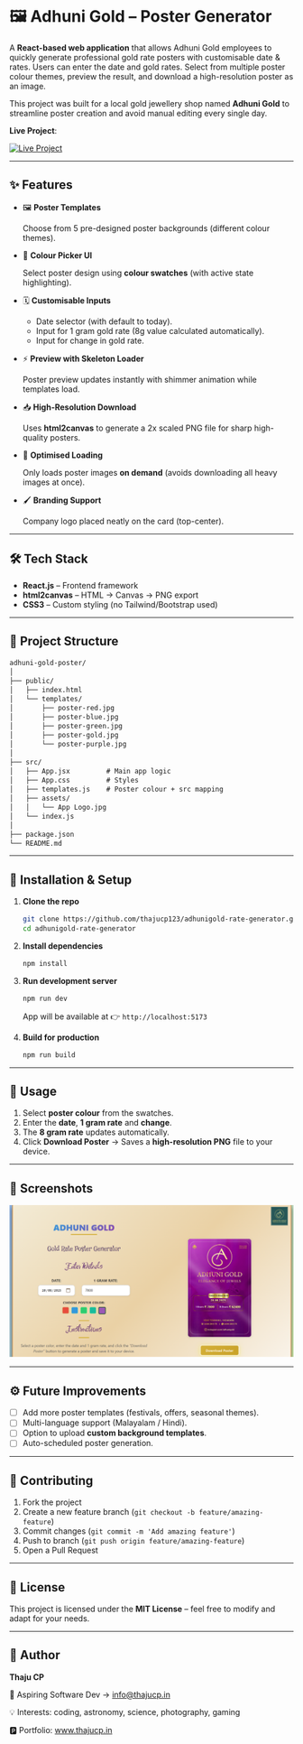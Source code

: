 # 🖼️ Adhuni Gold – Poster Generator

A **React-based web application** that allows Adhuni Gold employees to quickly generate professional gold rate posters with customisable date & rates. Users can enter the date and gold rates. Select from multiple poster colour themes, preview the result, and download a high-resolution poster as an image.

This project was built for a local gold jewellery shop named **Adhuni Gold** to streamline poster creation and avoid manual editing every single day.

**Live Project**:

[![Live Project](https://img.shields.io/badge/Live%20Project-View%20Now-brightgreen)](https://adhunigold-rate.vercel.app/)

---

## ✨ Features

- 🖼️ **Poster Templates**
    
    Choose from 5 pre-designed poster backgrounds (different colour themes).
    
- 🎨 **Colour Picker UI**
    
    Select poster design using **colour swatches** (with active state highlighting).
    
- 🗓️ **Customisable Inputs**
    - Date selector (with default to today).
    - Input for 1 gram gold rate (8g value calculated automatically).
    - Input for change in gold rate.
- ⚡ **Preview with Skeleton Loader**
    
    Poster preview updates instantly with shimmer animation while templates load.
    
- 📥 **High-Resolution Download**
    
    Uses **html2canvas** to generate a 2x scaled PNG file for sharp high-quality posters.
    
- 🔄 **Optimised Loading**
    
    Only loads poster images **on demand** (avoids downloading all heavy images at once).
    
- 🖌️ **Branding Support**
    
    Company logo placed neatly on the card (top-center).
    

---

## 🛠️ Tech Stack

- **React.js** – Frontend framework
- **html2canvas** – HTML → Canvas → PNG export
- **CSS3** – Custom styling (no Tailwind/Bootstrap used)

---

## 📂 Project Structure

```
adhuni-gold-poster/
│
├── public/
│   ├── index.html
│   └── templates/
│       ├── poster-red.jpg
│       ├── poster-blue.jpg
│       ├── poster-green.jpg
│       ├── poster-gold.jpg
│       └── poster-purple.jpg
│
├── src/
│   ├── App.jsx         # Main app logic
│   ├── App.css         # Styles
│   ├── templates.js    # Poster colour + src mapping
│   ├── assets/
│   │   └── App Logo.jpg
│   └── index.js
│
├── package.json
└── README.md

```

---

## 🚀 Installation & Setup

1. **Clone the repo**
    
    ```bash
    git clone https://github.com/thajucp123/adhunigold-rate-generator.git
    cd adhunigold-rate-generator
    
    ```
    
2. **Install dependencies**
    
    ```bash
    npm install
    
    ```
    
3. **Run development server**
    
    ```bash
    npm run dev
    
    ```
    
    App will be available at 👉 `http://localhost:5173`
    <br/>
4. **Build for production**
    
    ```bash
    npm run build
    
    ```
    

---

## 🎯 Usage

1. Select **poster colour** from the swatches.
2. Enter the **date**, **1 gram rate** and **change**.
3. The **8 gram rate** updates automatically.
4. Click **Download Poster** → Saves a **high-resolution PNG** file to your device.

---

## 📸 Screenshots

![Screenshot](./src/assets/image.png)


---

## ⚙️ Future Improvements

- [ ]  Add more poster templates (festivals, offers, seasonal themes).
- [ ]  Multi-language support (Malayalam / Hindi).
- [ ]  Option to upload **custom background templates**.
- [ ]  Auto-scheduled poster generation.

---

## 🤝 Contributing

1. Fork the project
2. Create a new feature branch (`git checkout -b feature/amazing-feature`)
3. Commit changes (`git commit -m 'Add amazing feature'`)
4. Push to branch (`git push origin feature/amazing-feature`)
5. Open a Pull Request

---

## 📜 License

This project is licensed under the **MIT License** – feel free to modify and adapt for your needs.

---

## 👤 Author

**Thaju CP**

🚀 Aspiring Software Dev → info@thajucp.in

💡 Interests: coding, astronomy, science, photography, gaming

🅿️ Portfolio: www.thajucp.in